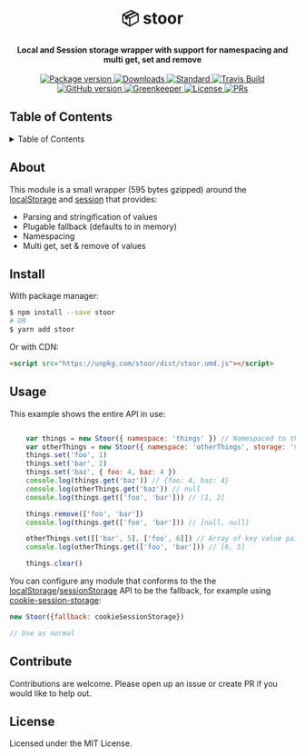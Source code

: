 <h1 align="center">📦 stoor</h1>
<div align="center">
  <strong>Local and Session storage wrapper with support for namespacing and multi get, set and remove</strong>
</div>
<br>
<div align="center">
  <a href="https://npmjs.org/package/stoor">
    <img src="https://img.shields.io/npm/v/stoor.svg?style=flat-square" alt="Package version" />
  </a>
  <a href="https://npmjs.org/package/stoor">
  <img src="https://img.shields.io/npm/dm/stoor.svg?style=flat-square" alt="Downloads" />
  </a>
  <a href="https://github.com/feross/standard">
    <img src="https://img.shields.io/badge/code%20style-standard-brightgreen.svg?style=flat-square" alt="Standard" />
  </a>
  <a href="https://travis-ci.org/tiaanduplessis/stoor">
    <img src="https://img.shields.io/travis/tiaanduplessis/stoor.svg?style=flat-square" alt="Travis Build" />
  </a>
  <a href="https://badge.fury.io/gh/tiaanduplessis%2Fstoor">
    <img src="https://badge.fury.io/gh/tiaanduplessis%2Fstoor.svg?style=flat-square" alt="GitHub version" />
  </a>
    <a href="https://greenkeeper.io/">
    <img src="https://badges.greenkeeper.io/tiaanduplessis/stoor.svg" alt="Greenkeeper" />
  </a>
  <a href="https://github.com/tiaanduplessis/stoor/blob/master/LICENSE">
    <img src="https://img.shields.io/npm/l/stoor.svg?style=flat-square" alt="License" />
  </a>
  <a href="http://makeapullrequest.com">
    <img src="https://img.shields.io/badge/PRs-welcome-brightgreen.svg?style=flat-square" alt="PRs" />
  </a>
</div>

<h2>Table of Contents</h2>
<details>
  <summary>Table of Contents</summary>
  <li><a href="#about">About</a></li>
  <li><a href="#install">Install</a></li>
  <li><a href="#usage">Usage</a></li>
  <li><a href="#contribute">Contribute</a></li>
  <li><a href="#license">License</a></li>
</details>

## About

This module is a small wrapper (595 bytes gzipped) around the [localStorage](https://developer.mozilla.org/en/docs/Web/API/Window/localStorage) and [session](https://developer.mozilla.org/en-US/docs/Web/API/Window/sessionStorage) that provides:

- Parsing and stringification of values
- Plugable fallback (defaults to in memory)
- Namespacing
- Multi get, set & remove of values

## Install

With package manager:

```sh
$ npm install --save stoor
# OR
$ yarn add stoor
```

Or with CDN:

```html
<script src="https://unpkg.com/stoor/dist/stoor.umd.js"></script>
```

## Usage

This example shows the entire API in use:

```js

	var things = new Stoor({ namespace: 'things' }) // Namespaced to things and uses local storage
	var otherThings = new Stoor({ namespace: 'otherThings', storage: 'session' }) // Namespaced to other things and uses Session storage
	things.set('foo', 1)
	things.set('bar', 2)
	things.set('baz', { foo: 4, baz: 4 })
	console.log(things.get('baz')) // {foo: 4, baz: 4}
	console.log(otherThings.get('baz')) // null
	console.log(things.get(['foo', 'bar'])) // [1, 2]

	things.remove(['foo', 'bar'])
	console.log(things.get(['foo', 'bar'])) // [null, null]

	otherThings.set([['bar', 5], ['foo', 6]]) // Array of key value pairs to multi set
	console.log(otherThings.get(['foo', 'bar'])) // [6, 5]

	things.clear()

```

You can configure any module that conforms to the the [localStorage](https://developer.mozilla.org/en/docs/Web/API/Window/localStorage)/[sessionStorage](https://developer.mozilla.org/en-US/docs/Web/API/Window/sessionStorage) API to be the fallback, for example using [cookie-session-storage](https://github.com/tiaanduplessis/cookie-session-storage):

```js
new Stoor({fallback: cookieSessionStorage})

// Use as normal
```

## Contribute

Contributions are welcome. Please open up an issue or create PR if you would like to help out.

## License

Licensed under the MIT License.
